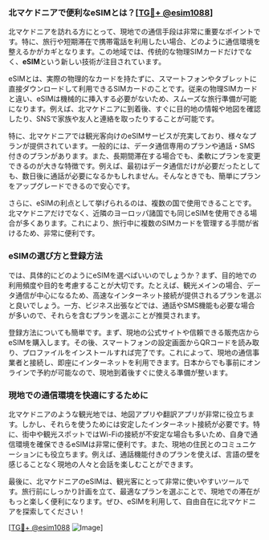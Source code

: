 ### 北マケドニアで便利なeSIMとは？[[TG💪+ @esim1088](https://t.me/s/esim1088)]

北マケドニアを訪れる方にとって、現地での通信手段は非常に重要なポイントです。特に、旅行や短期滞在で携帯電話を利用したい場合、どのように通信環境を整えるかがカギとなります。この地域では、传统的な物理SIMカードだけでなく、**eSIM**という新しい技術が注目されています。

eSIMとは、実際の物理的なカードを持たずに、スマートフォンやタブレットに直接ダウンロードして利用できるSIMカードのことです。従来の物理SIMカードと違い、eSIMは機械的に挿入する必要がないため、スムーズな旅行準備が可能になります。例えば、北マケドニアに到着後、すぐに目的地の情報や地図を確認したり、SNSで家族や友人と連絡を取ったりすることが可能です。

特に、北マケドニアでは観光客向けのeSIMサービスが充実しており、様々なプランが提供されています。一般的には、データ通信専用のプランや通話・SMS付きのプランがあります。また、長期間滞在する場合でも、柔軟にプランを変更できるのが大きな特徴です。例えば、最初はデータ通信だけが必要だったとしても、数日後に通話が必要になるかもしれません。そんなときでも、簡単にプランをアップグレードできるので安心です。

さらに、eSIMの利点として挙げられるのは、複数の国で使用できることです。北マケドニアだけでなく、近隣のヨーロッパ諸国でも同じeSIMを使用できる場合が多くあります。これにより、旅行中に複数のSIMカードを管理する手間が省けるため、非常に便利です。

### eSIMの選び方と登録方法

では、具体的にどのようにeSIMを選べばいいのでしょうか？まず、目的地での利用頻度や目的を考慮することが大切です。たとえば、観光メインの場合、データ通信が中心になるため、高速なインターネット接続が提供されるプランを選ぶと良いでしょう。一方、ビジネス出張などでは、通話やSMS機能も必要な場合が多いので、それらを含むプランを選ぶことが推奨されます。

登録方法についても簡単です。まず、現地の公式サイトや信頼できる販売店からeSIMを購入します。その後、スマートフォンの設定画面からQRコードを読み取り、プロファイルをインストールすれば完了です。これによって、現地の通信事業者と接続し、即座にインターネットを利用できます。日本からでも事前にオンラインで予約が可能なので、現地到着後すぐに使える準備が整います。

### 現地での通信環境を快適にするために

北マケドニアのような観光地では、地図アプリや翻訳アプリが非常に役立ちます。しかし、それらを使うためには安定したインターネット接続が必要です。特に、街中や観光スポットではWi-Fiの接続が不安定な場合も多いため、自身で通信環境を確保できるeSIMは非常に便利です。また、現地の住民とのコミュニケーションにも役立ちます。例えば、通話機能付きのプランを使えば、言語の壁を感じることなく現地の人々と会話を楽しむことができます。

最後に、北マケドニアのeSIMは、観光客にとって非常に使いやすいツールです。旅行前にしっかり計画を立て、最適なプランを選ぶことで、現地での滞在がもっと楽しく便利になります。ぜひ、eSIMを利用して、自由自在に北マケドニアを探索してください！

[[TG💪+ @esim1088](https://t.me/s/esim1088) ![Image](https://i.postimg.cc/Y0z9fWf4/image.png)]